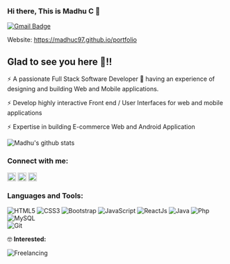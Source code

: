 <!--### Hi there 👋


**madhuc97/madhuc97** is a ✨ _special_ ✨ repository because its `README.md` (this file) appears on your GitHub profile.

Here are some ideas to get you started:

- 🔭 I’m currently working on ...
- 🌱 I’m currently learning ...
- 👯 I’m looking to collaborate on ...
- 🤔 I’m looking for help with ...
- 💬 Ask me about ...
- 📫 How to reach me: ...
- 😄 Pronouns: ...
- ⚡ Fun fact: ...
-->

### Hi there, This is Madhu C 👋<br>

 

[![Gmail Badge](https://img.shields.io/badge/-mc932099@gmail.com-c14438?style=flat-square&logo=Gmail&logoColor=white&link=mailto:vishwahegde27@gmail.com)](mailto:vishwahegde27@gmail.com)<br>

 

Website: https://madhuc97.github.io/portfolio
 


## Glad to see you here 🤩!!

 

<!-- -💻 Detailed-oriented, responsible and committed engineer. <br>
-🎀 Testing and delivering complex back-end and web applications using variety programming technologies. <br>
-⚡ To secure a challenging position where I can effectively contribute my skills as software professional. <br><br> -->

⚡ A passionate Full Stack Software Developer 🚀 having an experience of designing and building Web and Mobile applications.

⚡ Develop highly interactive Front end / User Interfaces for web and mobile applications

⚡ Expertise in building E-commerce Web and Android Application

 

<!-- <p align="center"> 
  Visitor count<br>
  <img src="https://profile-counter.glitch.me/firetechie/count.svg" />
</p><br> -->

 

![Madhu's github stats](https://github-readme-stats.vercel.app/api?username=madhuc97&show_icons=true&theme=vision-friendly-dark)<br>

 

### Connect with me: <br>

 

<a href="https://www.linkedin.com/in/madhu-c-5307b9149" target="_blank"><img align="center" src="https://cdn.jsdelivr.net/npm/simple-icons@3.0.1/icons/linkedin.svg" alt="firetechie" height="20" width="20" /></a>
<a href="https://instagram.com" target="_blank"><img align="center" src="https://cdn.jsdelivr.net/npm/simple-icons@3.0.1/icons/instagram.svg" alt="mr.karunadu" height="20" width="20" /></a>
<a href="https://www.twitter.com/" target="_blank"><img align="center" src="https://cdn.jsdelivr.net/npm/simple-icons@3.0.1/icons/twitter.svg" alt="firetechie" height="20" width="20" /></a><br/>

 

### Languages and Tools: <br>

 


![HTML5](https://img.shields.io/badge/-HTML5-000000?style=flat&logo=html5&logoColor=ffffff&labelColor=E34F26)
![CSS3](https://img.shields.io/badge/-CSS3-000000?style=flat&logo=css3&logoColor=ffffff&labelColor=1572B6) 
![Bootstrap](https://img.shields.io/badge/-Bootstrap-000000?style=flat&logo=bootstrap&logoColor=ffffff&labelColor=563D7C)
![JavaScript](https://img.shields.io/badge/-JavaScript-000000?style=flat&logo=javascript)
![ReactJs](https://img.shields.io/badge/-react-000000?style=flat&logo=react&logoColor=red&labelColor=white) 
![Java](https://img.shields.io/badge/-Java-000000?style=flat&logo=java&logoColor=red&labelColor=white) 
![Php](https://img.shields.io/badge/-Php-000000?style=flat&logo=php&logoColor=white&labelColor=blueviolet) 
![MySQL](https://img.shields.io/badge/-MySQL-000000?style=flat&logo=mysql&labelColor=ffffff)<br>
![Git](https://img.shields.io/badge/-Git-000000?style=flat&logo=git&logoColor=F05032&labelColor=ffffff)
<!-- ![Angular](https://img.shields.io/badge/-angular-000000?style=flat&logo=angular&logoColor=000000&labelColor=ffffff)
![Android](https://img.shields.io/badge/-android-000000?style=flat&logo=android&labelColor=007ACC) -->

 

🤓 **Interested:** <br>

 

![Freelancing](https://img.shields.io/badge/-Freelancing-000000?style=flat&logo=Freelancing&labelColor=21759B)
